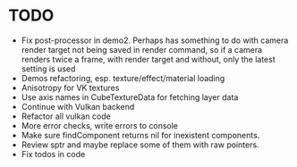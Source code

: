 # TODO

* Fix post-processor in demo2. Perhaps has something to do with camera render target not being saved in render command,
so if a camera renders twice a frame, with render target and without, only the latest setting is used
* Demos refactoring, esp. texture/effect/material loading
* Anisotropy for VK textures
* Use axis names in CubeTextureData for fetching layer data
* Continue with Vulkan backend
* Refactor all vulkan code
* More error checks, write errors to console
* Make sure findComponent returns nil for inexistent components.
* Review sptr and maybe replace some of them with raw pointers.
* Fix todos in code